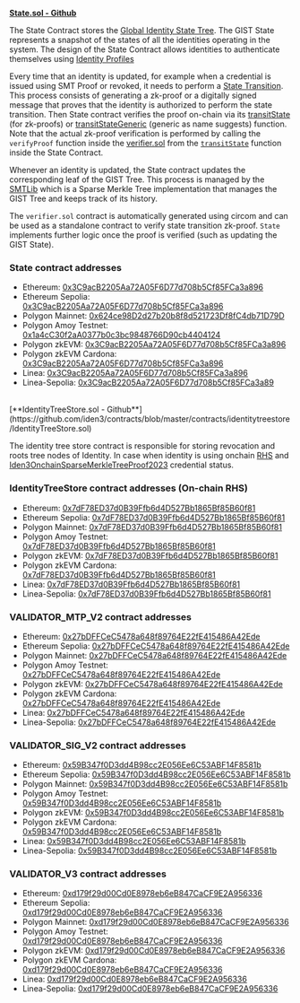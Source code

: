 [**State.sol - Github**](https://github.com/iden3/contracts/blob/master/contracts/state/State.sol)

The State Contract stores the [Global Identity State Tree](../protocol/spec.md#gist-new). The GIST State represents a snapshot of the states of all the identities operating in the system. The design of the State Contract allows identities to authenticate themselves using [Identity Profiles](../protocol/spec.md#identity-profiles-new)

Every time that an identity is updated, for example when a credential is issued using SMT Proof or revoked, it needs to perform a [State Transition](../getting-started/state-transition/on-chain-state-transition.md). This process consists of generating a zk-proof or a digitally signed message that proves that the identity is authorized to perform the state transition.
Then State contract verifies the proof on-chain via its [transitState](https://github.com/iden3/contracts/blob/master/contracts/state/State.sol) (for zk-proofs) or [transitStateGeneric](https://github.com/iden3/contracts/blob/master/contracts/state/State.sol) (generic as name suggests) function.
Note that the actual zk-proof verification is performed by calling the `verifyProof` function inside the [verifier.sol](https://github.com/iden3/contracts/blob/master/contracts/lib/verifier.sol) from the [`transitState`](https://github.com/iden3/contracts/blob/master/contracts/state/State.sol) function inside the State Contract.

Whenever an identity is updated, the State contract updates the corresponding leaf of the GIST Tree. This process is managed by the [SMTLib](https://github.com/iden3/contracts/blob/master/contracts/lib/SmtLib.sol) which is a Sparse Merkle Tree implementation that manages the GIST Tree and keeps track of its history.

The `verifier.sol` contract is automatically generated using circom and can be used as a standalone contract to verify state transition zk-proof. `State` implements further logic once the proof is verified (such as updating the GIST State).

### State contract addresses

- Ethereum: [0x3C9acB2205Aa72A05F6D77d708b5Cf85FCa3a896](https://etherscan.io/address/0x3C9acB2205Aa72A05F6D77d708b5Cf85FCa3a896)
- Ethereum Sepolia: [0x3C9acB2205Aa72A05F6D77d708b5Cf85FCa3a896](https://sepolia.etherscan.io/address/0x3C9acB2205Aa72A05F6D77d708b5Cf85FCa3a896)
- Polygon Mainnet: [0x624ce98D2d27b20b8f8d521723Df8fC4db71D79D](https://polygonscan.com/address/0x624ce98D2d27b20b8f8d521723Df8fC4db71D79D)
- Polygon Amoy Testnet: [0x1a4cC30f2aA0377b0c3bc9848766D90cb4404124](https://www.oklink.com/amoy/address/0x1a4cc30f2aa0377b0c3bc9848766d90cb4404124)
- Polygon zkEVM: [0x3C9acB2205Aa72A05F6D77d708b5Cf85FCa3a896](https://zkevm.polygonscan.com/address/0x3C9acB2205Aa72A05F6D77d708b5Cf85FCa3a896)
- Polygon zkEVM Cardona: [0x3C9acB2205Aa72A05F6D77d708b5Cf85FCa3a896](https://cardona-zkevm.polygonscan.com/address/0x3C9acB2205Aa72A05F6D77d708b5Cf85FCa3a896)
- Linea: [0x3C9acB2205Aa72A05F6D77d708b5Cf85FCa3a896](https://lineascan.build/address/0x3C9acB2205Aa72A05F6D77d708b5Cf85FCa3a896)
- Linea-Sepolia: [0x3C9acB2205Aa72A05F6D77d708b5Cf85FCa3a89](https://sepolia.lineascan.build/address/0x3C9acB2205Aa72A05F6D77d708b5Cf85FCa3a896)

<br/>
[**IdentityTreeStore.sol - Github**](https://github.com/iden3/contracts/blob/master/contracts/identitytreestore/IdentityTreeStore.sol)

The identity tree store contract is responsible for storing revocation and roots tree nodes of Identity. In case
when identity is using onchain [RHS](https://docs.iden3.io/services/rhs/) and [Iden3OnchainSparseMerkleTreeProof2023](https://iden3-communication.io/w3c/status/overview/) credential status.

### IdentityTreeStore contract addresses (On-chain RHS)

- Ethereum: [0x7dF78ED37d0B39Ffb6d4D527Bb1865Bf85B60f81](https://etherscan.io/address/0x7dF78ED37d0B39Ffb6d4D527Bb1865Bf85B60f81)
- Ethereum Sepolia: [0x7dF78ED37d0B39Ffb6d4D527Bb1865Bf85B60f81](https://sepolia.etherscan.io/address/0x7dF78ED37d0B39Ffb6d4D527Bb1865Bf85B60f81)
- Polygon Mainnet: [0x7dF78ED37d0B39Ffb6d4D527Bb1865Bf85B60f81](https://polygonscan.com/address/0x7dF78ED37d0B39Ffb6d4D527Bb1865Bf85B60f81)
- Polygon Amoy Testnet: [0x7dF78ED37d0B39Ffb6d4D527Bb1865Bf85B60f81](https://www.oklink.com/amoy/address/0x7dF78ED37d0B39Ffb6d4D527Bb1865Bf85B60f81)
- Polygon zkEVM: [0x7dF78ED37d0B39Ffb6d4D527Bb1865Bf85B60f81](https://zkevm.polygonscan.com/address/0x7dF78ED37d0B39Ffb6d4D527Bb1865Bf85B60f81)
- Polygon zkEVM Cardona: [0x7dF78ED37d0B39Ffb6d4D527Bb1865Bf85B60f81](https://cardona-zkevm.polygonscan.com/address/0x7dF78ED37d0B39Ffb6d4D527Bb1865Bf85B60f81)
- Linea: [0x7dF78ED37d0B39Ffb6d4D527Bb1865Bf85B60f81](https://lineascan.build/address/0x7dF78ED37d0B39Ffb6d4D527Bb1865Bf85B60f81)
- Linea-Sepolia: [0x7dF78ED37d0B39Ffb6d4D527Bb1865Bf85B60f81](https://sepolia.lineascan.build/address/0x7dF78ED37d0B39Ffb6d4D527Bb1865Bf85B60f81)

### VALIDATOR_MTP_V2 contract addresses

- Ethereum: [0x27bDFFCeC5478a648f89764E22fE415486A42Ede](https://etherscan.io/address/0x27bDFFCeC5478a648f89764E22fE415486A42Ede)
- Ethereum Sepolia: [0x27bDFFCeC5478a648f89764E22fE415486A42Ede](https://sepolia.etherscan.io/address/0x27bDFFCeC5478a648f89764E22fE415486A42Ede)
- Polygon Mainnet: [0x27bDFFCeC5478a648f89764E22fE415486A42Ede](https://polygonscan.com/address/0x27bDFFCeC5478a648f89764E22fE415486A42Ede)
- Polygon Amoy Testnet: [0x27bDFFCeC5478a648f89764E22fE415486A42Ede](https://www.oklink.com/amoy/address/0x27bDFFCeC5478a648f89764E22fE415486A42Ede)
- Polygon zkEVM: [0x27bDFFCeC5478a648f89764E22fE415486A42Ede](https://zkevm.polygonscan.com/address/0x27bDFFCeC5478a648f89764E22fE415486A42Ede)
- Polygon zkEVM Cardona: [0x27bDFFCeC5478a648f89764E22fE415486A42Ede](https://cardona-zkevm.polygonscan.com/address/0x27bDFFCeC5478a648f89764E22fE415486A42Ede)
- Linea: [0x27bDFFCeC5478a648f89764E22fE415486A42Ede](https://lineascan.build/address/0x27bDFFCeC5478a648f89764E22fE415486A42Ede)
- Linea-Sepolia: [0x27bDFFCeC5478a648f89764E22fE415486A42Ede](https://sepolia.lineascan.build/address/0x27bDFFCeC5478a648f89764E22fE415486A42Ede)

### VALIDATOR_SIG_V2 contract addresses

- Ethereum: [0x59B347f0D3dd4B98cc2E056Ee6C53ABF14F8581b](https://etherscan.io/address/0x59B347f0D3dd4B98cc2E056Ee6C53ABF14F8581b)
- Ethereum Sepolia: [0x59B347f0D3dd4B98cc2E056Ee6C53ABF14F8581b](https://sepolia.etherscan.io/address/0x59B347f0D3dd4B98cc2E056Ee6C53ABF14F8581b)
- Polygon Mainnet: [0x59B347f0D3dd4B98cc2E056Ee6C53ABF14F8581b](https://polygonscan.com/address/0x59B347f0D3dd4B98cc2E056Ee6C53ABF14F8581b)
- Polygon Amoy Testnet: [0x59B347f0D3dd4B98cc2E056Ee6C53ABF14F8581b](https://www.oklink.com/amoy/address/0x59B347f0D3dd4B98cc2E056Ee6C53ABF14F8581b)
- Polygon zkEVM: [0x59B347f0D3dd4B98cc2E056Ee6C53ABF14F8581b](https://zkevm.polygonscan.com/address/0x59B347f0D3dd4B98cc2E056Ee6C53ABF14F8581b)
- Polygon zkEVM Cardona: [0x59B347f0D3dd4B98cc2E056Ee6C53ABF14F8581b](https://cardona-zkevm.polygonscan.com/address/0x59B347f0D3dd4B98cc2E056Ee6C53ABF14F8581b)
- Linea: [0x59B347f0D3dd4B98cc2E056Ee6C53ABF14F8581b](https://lineascan.build/address/0x59B347f0D3dd4B98cc2E056Ee6C53ABF14F8581b)
- Linea-Sepolia: [0x59B347f0D3dd4B98cc2E056Ee6C53ABF14F8581b](https://sepolia.lineascan.build/address/0x59B347f0D3dd4B98cc2E056Ee6C53ABF14F8581b)

### VALIDATOR_V3 contract addresses

- Ethereum: [0xd179f29d00Cd0E8978eb6eB847CaCF9E2A956336](https://etherscan.io/address/0xd179f29d00Cd0E8978eb6eB847CaCF9E2A956336)
- Ethereum Sepolia: [0xd179f29d00Cd0E8978eb6eB847CaCF9E2A956336](https://sepolia.etherscan.io/address/0xd179f29d00Cd0E8978eb6eB847CaCF9E2A956336)
- Polygon Mainnet: [0xd179f29d00Cd0E8978eb6eB847CaCF9E2A956336](https://polygonscan.com/address/0xd179f29d00Cd0E8978eb6eB847CaCF9E2A956336)
- Polygon Amoy Testnet: [0xd179f29d00Cd0E8978eb6eB847CaCF9E2A956336](https://www.oklink.com/amoy/address/0xd179f29d00Cd0E8978eb6eB847CaCF9E2A956336)
- Polygon zkEVM: [0xd179f29d00Cd0E8978eb6eB847CaCF9E2A956336](https://zkevm.polygonscan.com/address/0xd179f29d00Cd0E8978eb6eB847CaCF9E2A956336)
- Polygon zkEVM Cardona: [0xd179f29d00Cd0E8978eb6eB847CaCF9E2A956336](https://cardona-zkevm.polygonscan.com/address/0xd179f29d00Cd0E8978eb6eB847CaCF9E2A956336)
- Linea: [0xd179f29d00Cd0E8978eb6eB847CaCF9E2A956336](https://lineascan.build/address/0xd179f29d00Cd0E8978eb6eB847CaCF9E2A956336)
- Linea-Sepolia: [0xd179f29d00Cd0E8978eb6eB847CaCF9E2A956336](https://sepolia.lineascan.build/address/0xd179f29d00Cd0E8978eb6eB847CaCF9E2A956336)